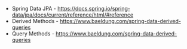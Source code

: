 
- Spring Data JPA - https://docs.spring.io/spring-data/jpa/docs/current/reference/html/#reference
- Derived Methods - https://www.baeldung.com/spring-data-derived-queries
- Query Methods - https://www.baeldung.com/spring-data-derived-queries